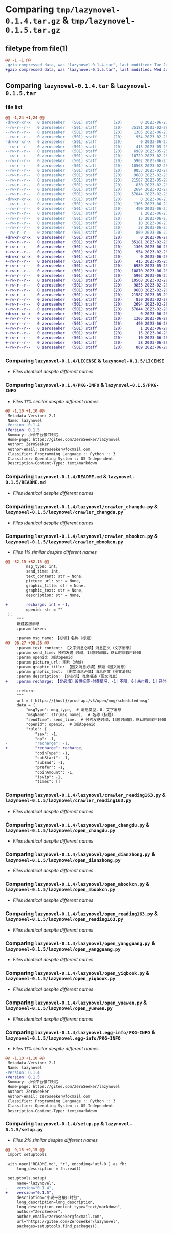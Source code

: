 # Comparing `tmp/lazynovel-0.1.4.tar.gz` & `tmp/lazynovel-0.1.5.tar.gz`

## filetype from file(1)

```diff
@@ -1 +1 @@
-gzip compressed data, was "lazynovel-0.1.4.tar", last modified: Tue Jun 27 08:26:26 2023, max compression
+gzip compressed data, was "lazynovel-0.1.5.tar", last modified: Wed Jun 28 07:20:07 2023, max compression
```

## Comparing `lazynovel-0.1.4.tar` & `lazynovel-0.1.5.tar`

### file list

```diff
@@ -1,24 +1,24 @@
-drwxr-xr-x   0 zeroseeker   (501) staff       (20)        0 2023-06-27 08:26:26.688337 lazynovel-0.1.4/
--rw-r--r--   0 zeroseeker   (501) staff       (20)    35181 2023-02-28 06:27:15.000000 lazynovel-0.1.4/LICENSE
--rw-r--r--   0 zeroseeker   (501) staff       (20)     1305 2023-06-27 08:26:26.688196 lazynovel-0.1.4/PKG-INFO
--rw-r--r--   0 zeroseeker   (501) staff       (20)      954 2023-02-28 06:27:15.000000 lazynovel-0.1.4/README.md
-drwxr-xr-x   0 zeroseeker   (501) staff       (20)        0 2023-06-27 08:26:26.687309 lazynovel-0.1.4/lazynovel/
--rw-r--r--   0 zeroseeker   (501) staff       (20)      415 2023-05-25 10:17:10.000000 lazynovel-0.1.4/lazynovel/__init__.py
--rw-r--r--   0 zeroseeker   (501) staff       (20)     6989 2023-05-25 08:04:09.000000 lazynovel-0.1.4/lazynovel/crawler_changdu.py
--rw-r--r--   0 zeroseeker   (501) staff       (20)    10729 2023-02-28 06:27:15.000000 lazynovel-0.1.4/lazynovel/crawler_mbookcn.py
--rw-r--r--   0 zeroseeker   (501) staff       (20)     5902 2023-06-27 08:25:54.000000 lazynovel-0.1.4/lazynovel/crawler_reading163.py
--rw-r--r--   0 zeroseeker   (501) staff       (20)    10568 2023-02-28 06:27:15.000000 lazynovel-0.1.4/lazynovel/open_changdu.py
--rw-r--r--   0 zeroseeker   (501) staff       (20)     9853 2023-02-28 06:27:15.000000 lazynovel-0.1.4/lazynovel/open_dianzhong.py
--rw-r--r--   0 zeroseeker   (501) staff       (20)     9680 2023-02-28 06:27:15.000000 lazynovel-0.1.4/lazynovel/open_mbookcn.py
--rw-r--r--   0 zeroseeker   (501) staff       (20)    21587 2023-05-29 10:32:37.000000 lazynovel-0.1.4/lazynovel/open_reading163.py
--rw-r--r--   0 zeroseeker   (501) staff       (20)      830 2023-02-28 06:27:15.000000 lazynovel-0.1.4/lazynovel/open_yangguang.py
--rw-r--r--   0 zeroseeker   (501) staff       (20)     2694 2023-02-28 06:27:15.000000 lazynovel-0.1.4/lazynovel/open_yiqbook.py
--rw-r--r--   0 zeroseeker   (501) staff       (20)    57844 2023-02-28 06:27:15.000000 lazynovel-0.1.4/lazynovel/open_yuewen.py
-drwxr-xr-x   0 zeroseeker   (501) staff       (20)        0 2023-06-27 08:26:26.688031 lazynovel-0.1.4/lazynovel.egg-info/
--rw-r--r--   0 zeroseeker   (501) staff       (20)     1305 2023-06-27 08:26:26.000000 lazynovel-0.1.4/lazynovel.egg-info/PKG-INFO
--rw-r--r--   0 zeroseeker   (501) staff       (20)      490 2023-06-27 08:26:26.000000 lazynovel-0.1.4/lazynovel.egg-info/SOURCES.txt
--rw-r--r--   0 zeroseeker   (501) staff       (20)        1 2023-06-27 08:26:26.000000 lazynovel-0.1.4/lazynovel.egg-info/dependency_links.txt
--rw-r--r--   0 zeroseeker   (501) staff       (20)       15 2023-06-27 08:26:26.000000 lazynovel-0.1.4/lazynovel.egg-info/requires.txt
--rw-r--r--   0 zeroseeker   (501) staff       (20)       10 2023-06-27 08:26:26.000000 lazynovel-0.1.4/lazynovel.egg-info/top_level.txt
--rw-r--r--   0 zeroseeker   (501) staff       (20)       38 2023-06-27 08:26:26.688389 lazynovel-0.1.4/setup.cfg
--rw-r--r--   0 zeroseeker   (501) staff       (20)      869 2023-06-27 08:24:54.000000 lazynovel-0.1.4/setup.py
+drwxr-xr-x   0 zeroseeker   (501) staff       (20)        0 2023-06-28 07:20:07.651406 lazynovel-0.1.5/
+-rw-r--r--   0 zeroseeker   (501) staff       (20)    35181 2023-02-28 06:27:15.000000 lazynovel-0.1.5/LICENSE
+-rw-r--r--   0 zeroseeker   (501) staff       (20)     1305 2023-06-28 07:20:07.651290 lazynovel-0.1.5/PKG-INFO
+-rw-r--r--   0 zeroseeker   (501) staff       (20)      954 2023-02-28 06:27:15.000000 lazynovel-0.1.5/README.md
+drwxr-xr-x   0 zeroseeker   (501) staff       (20)        0 2023-06-28 07:20:07.650371 lazynovel-0.1.5/lazynovel/
+-rw-r--r--   0 zeroseeker   (501) staff       (20)      415 2023-05-25 10:17:10.000000 lazynovel-0.1.5/lazynovel/__init__.py
+-rw-r--r--   0 zeroseeker   (501) staff       (20)     6989 2023-05-25 08:04:09.000000 lazynovel-0.1.5/lazynovel/crawler_changdu.py
+-rw-r--r--   0 zeroseeker   (501) staff       (20)    10870 2023-06-28 07:17:21.000000 lazynovel-0.1.5/lazynovel/crawler_mbookcn.py
+-rw-r--r--   0 zeroseeker   (501) staff       (20)     5902 2023-06-27 08:25:54.000000 lazynovel-0.1.5/lazynovel/crawler_reading163.py
+-rw-r--r--   0 zeroseeker   (501) staff       (20)    10568 2023-02-28 06:27:15.000000 lazynovel-0.1.5/lazynovel/open_changdu.py
+-rw-r--r--   0 zeroseeker   (501) staff       (20)     9853 2023-02-28 06:27:15.000000 lazynovel-0.1.5/lazynovel/open_dianzhong.py
+-rw-r--r--   0 zeroseeker   (501) staff       (20)     9680 2023-02-28 06:27:15.000000 lazynovel-0.1.5/lazynovel/open_mbookcn.py
+-rw-r--r--   0 zeroseeker   (501) staff       (20)    21587 2023-05-29 10:32:37.000000 lazynovel-0.1.5/lazynovel/open_reading163.py
+-rw-r--r--   0 zeroseeker   (501) staff       (20)      830 2023-02-28 06:27:15.000000 lazynovel-0.1.5/lazynovel/open_yangguang.py
+-rw-r--r--   0 zeroseeker   (501) staff       (20)     2694 2023-02-28 06:27:15.000000 lazynovel-0.1.5/lazynovel/open_yiqbook.py
+-rw-r--r--   0 zeroseeker   (501) staff       (20)    57844 2023-02-28 06:27:15.000000 lazynovel-0.1.5/lazynovel/open_yuewen.py
+drwxr-xr-x   0 zeroseeker   (501) staff       (20)        0 2023-06-28 07:20:07.651120 lazynovel-0.1.5/lazynovel.egg-info/
+-rw-r--r--   0 zeroseeker   (501) staff       (20)     1305 2023-06-28 07:20:07.000000 lazynovel-0.1.5/lazynovel.egg-info/PKG-INFO
+-rw-r--r--   0 zeroseeker   (501) staff       (20)      490 2023-06-28 07:20:07.000000 lazynovel-0.1.5/lazynovel.egg-info/SOURCES.txt
+-rw-r--r--   0 zeroseeker   (501) staff       (20)        1 2023-06-28 07:20:07.000000 lazynovel-0.1.5/lazynovel.egg-info/dependency_links.txt
+-rw-r--r--   0 zeroseeker   (501) staff       (20)       15 2023-06-28 07:20:07.000000 lazynovel-0.1.5/lazynovel.egg-info/requires.txt
+-rw-r--r--   0 zeroseeker   (501) staff       (20)       10 2023-06-28 07:20:07.000000 lazynovel-0.1.5/lazynovel.egg-info/top_level.txt
+-rw-r--r--   0 zeroseeker   (501) staff       (20)       38 2023-06-28 07:20:07.651450 lazynovel-0.1.5/setup.cfg
+-rw-r--r--   0 zeroseeker   (501) staff       (20)      869 2023-06-28 07:17:21.000000 lazynovel-0.1.5/setup.py
```

### Comparing `lazynovel-0.1.4/LICENSE` & `lazynovel-0.1.5/LICENSE`

 * *Files identical despite different names*

### Comparing `lazynovel-0.1.4/PKG-INFO` & `lazynovel-0.1.5/PKG-INFO`

 * *Files 11% similar despite different names*

```diff
@@ -1,10 +1,10 @@
 Metadata-Version: 2.1
 Name: lazynovel
-Version: 0.1.4
+Version: 0.1.5
 Summary: 小说平台接口封包
 Home-page: https://gitee.com/ZeroSeeker/lazynovel
 Author: ZeroSeeker
 Author-email: zeroseeker@foxmail.com
 Classifier: Programming Language :: Python :: 3
 Classifier: Operating System :: OS Independent
 Description-Content-Type: text/markdown
```

### Comparing `lazynovel-0.1.4/README.md` & `lazynovel-0.1.5/README.md`

 * *Files identical despite different names*

### Comparing `lazynovel-0.1.4/lazynovel/crawler_changdu.py` & `lazynovel-0.1.5/lazynovel/crawler_changdu.py`

 * *Files identical despite different names*

### Comparing `lazynovel-0.1.4/lazynovel/crawler_mbookcn.py` & `lazynovel-0.1.5/lazynovel/crawler_mbookcn.py`

 * *Files 1% similar despite different names*

```diff
@@ -82,15 +82,15 @@
         msg_type: int,
         send_time: int,
         text_content: str = None,
         picture_url: str = None,
         graphic_title: str = None,
         graphic_text: str = None,
         description: str = None,
-
+        recharge: int = -1,
         openid: str = ""
 ):
     """
     新建客服消息
     :param token:
 
     :param msg_name: 【必填】名称（标题）
@@ -98,27 +98,28 @@
     :param text_content: 【文字消息必填】消息正文（文字消息）
     :param send_time: 预约发送 时间，13位时间戳，默认时间戳*1000
     :param openid: 测试openid
     :param picture_url: 图片（地址）
     :param graphic_title: 【图文消息必填】标题（图文消息）
     :param graphic_text: 【图文消息必填】消息正文（图文消息）
     :param description: 【非必填】消息描述（图文消息）
+    :param recharge: 【非必填】设置标签-付费情况，-1｜不限，0｜未付费，1｜已付费
 
     :return:
     """
     url = f'https://{host}/prod-api/v3/open/mng/scheduled-msg'
     data = {
         "msgType": msg_type,  # 消息类型，0：文字消息
         "msgName": str(msg_name),  # 名称（标题）
         "sendTime": send_time,  # 预约发送时间，13位时间戳，默认时间戳*1000
         "openid": openid,  # 测试openid
         "rule": {
             "sex": -1,
             "op": -1,
-            "recharge": -1,
+            "recharge": recharge,
             "coinType": -1,
             "subStart": -1,
             "subEnd": -1,
             "prefer": -1,
             "coinAmount": -1,
             "isVip": -1,
             "times": []
```

### Comparing `lazynovel-0.1.4/lazynovel/crawler_reading163.py` & `lazynovel-0.1.5/lazynovel/crawler_reading163.py`

 * *Files identical despite different names*

### Comparing `lazynovel-0.1.4/lazynovel/open_changdu.py` & `lazynovel-0.1.5/lazynovel/open_changdu.py`

 * *Files identical despite different names*

### Comparing `lazynovel-0.1.4/lazynovel/open_dianzhong.py` & `lazynovel-0.1.5/lazynovel/open_dianzhong.py`

 * *Files identical despite different names*

### Comparing `lazynovel-0.1.4/lazynovel/open_mbookcn.py` & `lazynovel-0.1.5/lazynovel/open_mbookcn.py`

 * *Files identical despite different names*

### Comparing `lazynovel-0.1.4/lazynovel/open_reading163.py` & `lazynovel-0.1.5/lazynovel/open_reading163.py`

 * *Files identical despite different names*

### Comparing `lazynovel-0.1.4/lazynovel/open_yangguang.py` & `lazynovel-0.1.5/lazynovel/open_yangguang.py`

 * *Files identical despite different names*

### Comparing `lazynovel-0.1.4/lazynovel/open_yiqbook.py` & `lazynovel-0.1.5/lazynovel/open_yiqbook.py`

 * *Files identical despite different names*

### Comparing `lazynovel-0.1.4/lazynovel/open_yuewen.py` & `lazynovel-0.1.5/lazynovel/open_yuewen.py`

 * *Files identical despite different names*

### Comparing `lazynovel-0.1.4/lazynovel.egg-info/PKG-INFO` & `lazynovel-0.1.5/lazynovel.egg-info/PKG-INFO`

 * *Files 11% similar despite different names*

```diff
@@ -1,10 +1,10 @@
 Metadata-Version: 2.1
 Name: lazynovel
-Version: 0.1.4
+Version: 0.1.5
 Summary: 小说平台接口封包
 Home-page: https://gitee.com/ZeroSeeker/lazynovel
 Author: ZeroSeeker
 Author-email: zeroseeker@foxmail.com
 Classifier: Programming Language :: Python :: 3
 Classifier: Operating System :: OS Independent
 Description-Content-Type: text/markdown
```

### Comparing `lazynovel-0.1.4/setup.py` & `lazynovel-0.1.5/setup.py`

 * *Files 2% similar despite different names*

```diff
@@ -9,15 +9,15 @@
 import setuptools
 
 with open("README.md", "r", encoding='utf-8') as fh:
     long_description = fh.read()
 
 setuptools.setup(
     name="lazynovel",
-    version="0.1.4",
+    version="0.1.5",
     description="小说平台接口封包",
     long_description=long_description,
     long_description_content_type="text/markdown",
     author="ZeroSeeker",
     author_email="zeroseeker@foxmail.com",
     url="https://gitee.com/ZeroSeeker/lazynovel",
     packages=setuptools.find_packages(),
```

